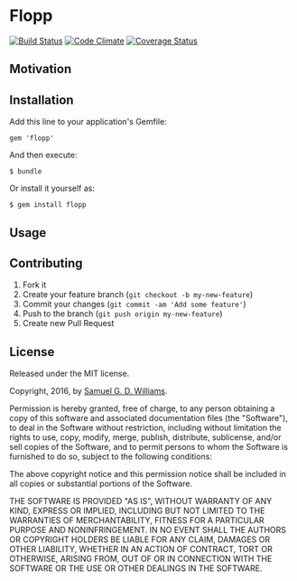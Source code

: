 # Flopp


[![Build Status](https://secure.travis-ci.org/ioquatix/flopp.svg)](http://travis-ci.org/ioquatix/flopp)
[![Code Climate](https://codeclimate.com/github/ioquatix/flopp.svg)](https://codeclimate.com/github/ioquatix/flopp)
[![Coverage Status](https://coveralls.io/repos/ioquatix/flopp/badge.svg)](https://coveralls.io/r/ioquatix/flopp)

## Motivation


## Installation

Add this line to your application's Gemfile:

	gem 'flopp'

And then execute:

	$ bundle

Or install it yourself as:

	$ gem install flopp

## Usage



## Contributing

1. Fork it
2. Create your feature branch (`git checkout -b my-new-feature`)
3. Commit your changes (`git commit -am 'Add some feature'`)
4. Push to the branch (`git push origin my-new-feature`)
5. Create new Pull Request

## License

Released under the MIT license.

Copyright, 2016, by [Samuel G. D. Williams](http://www.codeotaku.com/samuel-williams).

Permission is hereby granted, free of charge, to any person obtaining a copy
of this software and associated documentation files (the "Software"), to deal
in the Software without restriction, including without limitation the rights
to use, copy, modify, merge, publish, distribute, sublicense, and/or sell
copies of the Software, and to permit persons to whom the Software is
furnished to do so, subject to the following conditions:

The above copyright notice and this permission notice shall be included in
all copies or substantial portions of the Software.

THE SOFTWARE IS PROVIDED "AS IS", WITHOUT WARRANTY OF ANY KIND, EXPRESS OR
IMPLIED, INCLUDING BUT NOT LIMITED TO THE WARRANTIES OF MERCHANTABILITY,
FITNESS FOR A PARTICULAR PURPOSE AND NONINFRINGEMENT. IN NO EVENT SHALL THE
AUTHORS OR COPYRIGHT HOLDERS BE LIABLE FOR ANY CLAIM, DAMAGES OR OTHER
LIABILITY, WHETHER IN AN ACTION OF CONTRACT, TORT OR OTHERWISE, ARISING FROM,
OUT OF OR IN CONNECTION WITH THE SOFTWARE OR THE USE OR OTHER DEALINGS IN
THE SOFTWARE.
